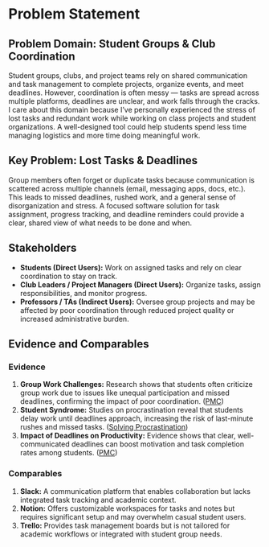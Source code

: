# Problem Statement
## Problem Domain: Student Groups & Club Coordination
Student groups, clubs, and project teams rely on shared communication and task management to complete projects, organize events, and meet deadlines. However, coordination is often messy — tasks are spread across multiple platforms, deadlines are unclear, and work falls through the cracks. I care about this domain because I’ve personally experienced the stress of lost tasks and redundant work while working on class projects and student organizations. A well-designed tool could help students spend less time managing logistics and more time doing meaningful work.

## Key Problem: Lost Tasks & Deadlines
Group members often forget or duplicate tasks because communication is scattered across multiple channels (email, messaging apps, docs, etc.). This leads to missed deadlines, rushed work, and a general sense of disorganization and stress. A focused software solution for task assignment, progress tracking, and deadline reminders could provide a clear, shared view of what needs to be done and when.

## Stakeholders
- **Students (Direct Users):** Work on assigned tasks and rely on clear coordination to stay on track.
- **Club Leaders / Project Managers (Direct Users):** Organize tasks, assign responsibilities, and monitor progress.
- **Professors / TAs (Indirect Users):** Oversee group projects and may be affected by poor coordination through reduced project quality or increased administrative burden.

## Evidence and Comparables

### Evidence
1. **Group Work Challenges:** Research shows that students often criticize group work due to issues like unequal participation and missed deadlines, confirming the impact of poor coordination. ([PMC](https://pmc.ncbi.nlm.nih.gov/articles/PMC6234829/))
2. **Student Syndrome:** Studies on procrastination reveal that students delay work until deadlines approach, increasing the risk of last-minute rushes and missed tasks. ([Solving Procrastination](https://solvingprocrastination.com/student-syndrome))
3. **Impact of Deadlines on Productivity:** Evidence shows that clear, well-communicated deadlines can boost motivation and task completion rates among students. ([PMC](https://pmc.ncbi.nlm.nih.gov/articles/PMC10728329))

### Comparables
1. **Slack:** A communication platform that enables collaboration but lacks integrated task tracking and academic context.
2. **Notion:** Offers customizable workspaces for tasks and notes but requires significant setup and may overwhelm casual student users.
3. **Trello:** Provides task management boards but is not tailored for academic workflows or integrated with student group needs.
